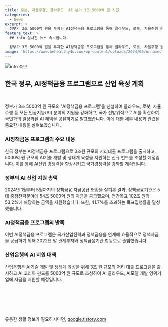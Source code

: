 ```yaml
---
title: 로봇, 자율주행, 클라우드  AI 분야 3조 5000억 원 지원
categories:
  - News
excerpt: >
  정부가 3조 5000억 원을 투자한 AI정책금융 프로그램을 통해 클라우드, 로봇, 자율주행 등 AI 분야를 강화한다. 이를 통해 AI기술 개발과 생태계 육성을 지원하는 5000억 원 규모의 펀드도 조성될 예정이다. 또한, AI 분야에 대한 자금 공급을 위해 3조 원 규모의 저리 대출 프로그램도 출시된다. 정부는 AI산업의 경쟁력을 강화하고 국가경쟁력을 높이기 위해 이러한 투자와 금융지원을 확대하고 있다.
feature_text: >
  ## info 실시간 뉴스 속보입니다.

  정부가 3조 5000억 원을 투자한 AI정책금융 프로그램을 통해 클라우드, 로봇, 자율주행 등 AI 분야를 강화한다. 이를 통해 AI기술 개발과 생태계 육성을 지원하는 5000억 원 규모의 펀드도 조성될 예정이다. 또한, AI 분야에 대한 자금 공급을 위해 3조 원 규모의 저리 대출 프로그램도 출시된다. 정부는 AI산업의 경쟁력을 강화하고 국가경쟁력을 높이기 위해 이러한 투자와 금융지원을 확대하고 있다.
image: 'https://www.behealthy4u.com/wp-content/uploads/2024/06/unnamed-file.png'
---
```


<p><img src="https://www.behealthy4u.com/wp-content/uploads/2024/06/unnamed-file.png" alt="info 속보" /></p>

<h2 data-ke-size="size26">한국 정부, AI정책금융 프로그램으로 산업 육성 계획</h2>

<p data-ke-size="size16">&nbsp;</p>

<p>정부가 3조 5000억 원 규모의 'AI정책금융 프로그램'을 신설하여 클라우드, 로봇, 자율주행 등 모든 인공지능(AI) 분야의 지원을 강화하고, 국가 전방위적으로 AI를 확산하여 국민과의 일상화된 AI 혜택을 공유하기로 발표했습니다. 이에 대한 세부 내용과 관련된 중요한 내용을 살펴보겠습니다.</p>

<h3 data-ke-size="size24">AI정책금융 프로그램의 주요 내용</h3>

<p data-ke-size="size16">한국 정부는 AI정책금융 프로그램으로 3조원 규모의 저리대출 프로그램을 출시하고, 5000억 원 규모의 AI기술 개발 및 생태계 육성을 지원하는 신규 펀드를 조성할 예정입니다. 이를 통해 AI산업 경쟁력을 향상시키고 국가경쟁력을 강화할 계획입니다.</p>

<h3 data-ke-size="size24">정부의 AI 산업 지원 총액</h3>

<p data-ke-size="size16">2024년 1월부터 5월까지의 정책금융 자금공급 현황을 살펴본 결과, 정책금융기관은 5대 중점전략분야에 54조 5000억 원의 자금을 공급했으며, 연간목표 102조 원의 53.2%에 해당하는 금액을 지원했습니다. 또한, 41.7%를 초과하는 목표집행률을 달성했습니다.</p>

<h3 data-ke-size="size24">AI정책금융 프로그램의 발족</h3>

<p data-ke-size="size16">이번 AI정책금융 프로그램은 국가산업전략과 정책금융을 연계해 효율적으로 정책자금을 공급하기 위해 2022년 말 관계부처와 정책금융기관 합동으로 출범했습니다.</p>

<h3 data-ke-size="size24">산업은행의 AI 지원 대책</h3>

<p data-ke-size="size16">산업은행은 AI기술 개발 및 생태계 육성을 위해 3조 원 규모의 저리 대출 프로그램을 출시하고 AI 코리아 펀드를 5000억 원 규모로 조성하여 AI 클라우드, AI모델 개발 영위기업에 자금을 지원할 예정입니다.</p>

<p data-ke-size="size16">&nbsp;</p>

<p data-ke-size="size16">&nbsp;</p>

<p data-ke-size="size16">&nbsp;</p>
유용한 생활 정보가 필요하시다면, <a href="https://qoogle.tistory.com" rel="dofollow">qoogle.tistory.com</a>


